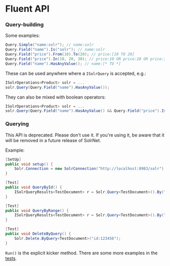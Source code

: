 # Fluent API

### Query-building

Some examples:

```C#
Query.Simple("name:solr"); // name:solr
Query.Field("name").Is("solr"); // name:solr
Query.Field("price").From(10).To(20); // price:[10 TO 20]
Query.Field("price").In(10, 20, 30); // price:10 OR price:20 OR price:30
Query.Field("name").HasAnyValue(); // name:[* TO *]
```

These can be used anywhere where a `ISolrQuery` is accepted, e.g.:

```C#
ISolrOperations<Product> solr = ...
solr.Query(Query.Field("name").HasAnyValue());
```

They can also be mixed with boolean operators:

```C#
ISolrOperations<Product> solr = ...
solr.Query(Query.Field("name").HasAnyValue() && Query.Field("price").Is(0));
```

### Querying

This API is deprecated. Please don't use it. If you're using it, be aware that it will be removed in a future release of SolrNet.

Example:

```C#
[SetUp]
public void setup() {
    Solr.Connection = new SolrConnection("http://localhost:8983/solr");
}

[Test]
public void QueryById() {    
    ISolrQueryResults<TestDocument> r = Solr.Query<TestDocument>().By("id").Is("123456").Run();
}

[Test]
public void QueryByRange() {
    ISolrQueryResults<TestDocument> r = Solr.Query<TestDocument>().By("id").Between(123).And(456).OrderBy("id", Order.ASC).Run();
}

[Test]
public void DeleteByQuery() {
    Solr.Delete.ByQuery<TestDocument>("id:123456");
}
```

`Run()` is the explicit kicker method. There are some more examples in the [tests](https://github.com/mausch/SolrNet/blob/master/SolrNet.DSL.Tests/DSLTests.cs).
